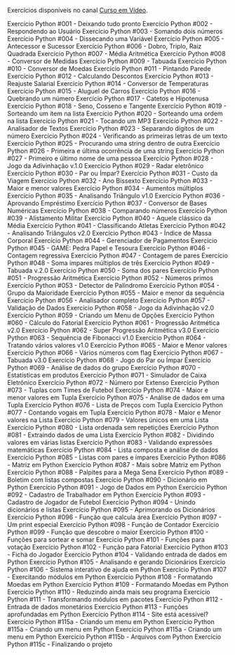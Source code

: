 Exercícios disponíveis no canal <a href="https://www.youtube.com/playlist?list=PLHz_AreHm4dm6wYOIW20Nyg12TAjmMGT-">Curso em Vídeo</a>.

Exercício Python #001 - Deixando tudo pronto
Exercício Python #002 - Respondendo ao Usuário
Exercício Python #003 - Somando dois números
Exercício Python #004 - Dissecando uma Variável
Exercício Python #005 - Antecessor e Sucessor
Exercício Python #006 - Dobro, Triplo, Raiz Quadrada
Exercício Python #007 - Média Aritmética
Exercício Python #008 - Conversor de Medidas
Exercício Python #009 - Tabuada
Exercício Python #010 - Conversor de Moedas
Exercício Python #011 - Pintando Parede
Exercício Python #012 - Calculando Descontos
Exercício Python #013 - Reajuste Salarial
Exercício Python #014 - Conversor de Temperaturas
Exercício Python #015 - Aluguel de Carros
Exercício Python #016 - Quebrando um número
Exercício Python #017 - Catetos e Hipotenusa
Exercício Python #018 - Seno, Cosseno e Tangente
Exercício Python #019 - Sorteando um item na lista
Exercício Python #020 - Sorteando uma ordem na lista
Exercício Python #021 - Tocando um MP3
Exercício Python #022 - Analisador de Textos
Exercício Python #023 - Separando dígitos de um número
Exercício Python #024 - Verificando as primeiras letras de um texto
Exercício Python #025 - Procurando uma string dentro de outra
Exercício Python #026 - Primeira e última ocorrência de uma string
Exercício Python #027 - Primeiro e último nome de uma pessoa
Exercício Python #028 - Jogo da Adivinhação v.1.0
Exercício Python #029 - Radar eletrônico
Exercício Python #030 - Par ou Ímpar?
Exercício Python #031 - Custo da Viagem
Exercício Python #032 - Ano Bissexto
Exercício Python #033 - Maior e menor valores
Exercício Python #034 - Aumentos múltiplos
Exercício Python #035 - Analisando Triângulo v1.0
Exercício Python #036 - Aprovando Empréstimo
Exercício Python #037 - Conversor de Bases Numéricas
Exercício Python #038 - Comparando números
Exercício Python #039 - Alistamento Militar
Exercício Python #040 - Aquele clássico da Média
Exercício Python #041 - Classificando Atletas
Exercício Python #042 - Analisando Triângulos v2.0
Exercício Python #043 - Índice de Massa Corporal
Exercício Python #044 - Gerenciador de Pagamentos
Exercício Python #045 - GAME: Pedra Papel e Tesoura
Exercício Python #046 - Contagem regressiva
Exercício Python #047 - Contagem de pares
Exercício Python #048 - Soma ímpares múltiplos de três
Exercício Python #049 - Tabuada v.2.0
Exercício Python #050 - Soma dos pares
Exercício Python #051 - Progressão Aritmética
Exercício Python #052 - Números primos
Exercício Python #053 - Detector de Palíndromo
Exercício Python #054 - Grupo da Maioridade
Exercício Python #055 - Maior e menor da sequência
Exercício Python #056 - Analisador completo
Exercício Python #057 - Validação de Dados
Exercício Python #058 - Jogo da Adivinhação v2.0
Exercício Python #059 - Criando um Menu de Opções
Exercício Python #060 - Cálculo do Fatorial
Exercício Python #061 - Progressão Aritmética v2.0
Exercício Python #062 - Super Progressão Aritmética v3.0
Exercício Python #063 - Sequência de Fibonacci v1.0
Exercício Python #064 - Tratando vários valores v1.0
Exercício Python #065 - Maior e Menor valores
Exercício Python #066 - Vários números com flag
Exercício Python #067 - Tabuada v3.0
Exercício Python #068 - Jogo do Par ou Ímpar
Exercício Python #069 - Análise de dados do grupo
Exercício Python #070 - Estatísticas em produtos
Exercício Python #071 - Simulador de Caixa Eletrônico
Exercício Python #072 - Número por Extenso
Exercício Python #073 - Tuplas com Times de Futebol
Exercício Python #074 - Maior e menor valores em Tupla
Exercício Python #075 - Análise de dados em uma Tupla
Exercício Python #076 - Lista de Preços com Tupla
Exercício Python #077 - Contando vogais em Tupla
Exercício Python #078 - Maior e Menor valores na Lista
Exercício Python #079 - Valores únicos em uma Lista
Exercício Python #080 - Lista ordenada sem repetições
Exercício Python #081 - Extraindo dados de uma Lista
Exercício Python #082 - Dividindo valores em várias listas
Exercício Python #083 - Validando expressões matemáticas
Exercício Python #084 - Lista composta e análise de dados
Exercício Python #085 - Listas com pares e ímpares
Exercício Python #086 - Matriz em Python
Exercício Python #087 - Mais sobre Matriz em Python
Exercício Python #088 - Palpites para a Mega Sena
Exercício Python #089 - Boletim com listas compostas
Exercício Python #090 - Dicionário em Python
Exercício Python #091 - Jogo de Dados em Python
Exercício Python #092 - Cadastro de Trabalhador em Python
Exercício Python #093 - Cadastro de Jogador de Futebol
Exercício Python #094 - Unindo dicionários e listas
Exercício Python #095 - Aprimorando os Dicionários
Exercício Python #096 - Função que calcula área
Exercício Python #097 - Um print especial
Exercício Python #098 - Função de Contador
Exercício Python #099 - Função que descobre o maior
Exercício Python #100 - Funções para sortear e somar
Exercício Python #101 - Funções para votação
Exercício Python #102 - Função para Fatorial
Exercício Python #103 - Ficha do Jogador
Exercício Python #104 - Validando entrada de dados em Python
Exercício Python #105 - Analisando e gerando Dicionários
Exercício Python #106 - Sistema interativo de ajuda em Python
Exercício Python #107 - Exercitando módulos em Python
Exercício Python #108 - Formatando Moedas em Python
Exercício Python #109 - Formatando Moedas em Python
Exercício Python #110 - Reduzindo ainda mais seu programa
Exercício Python #111 - Transformando módulos em pacotes
Exercício Python #112 - Entrada de dados monetários
Exercício Python #113 - Funções aprofundadas em Python
Exercício Python #114 - Site está acessível?
Exercício Python #115a - Criando um menu em Python
Exercício Python #115a - Criando um menu em Python
Exercício Python #115a - Criando um menu em Python
Exercício Python #115b - Arquivos com Python
Exercício Python #115c - Finalizando o projeto
